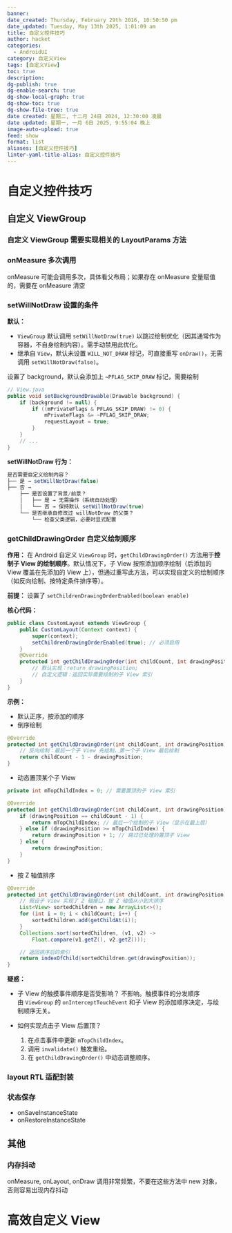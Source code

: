 ```yaml
---
banner: 
date_created: Thursday, February 29th 2016, 10:50:50 pm
date_updated: Tuesday, May 13th 2025, 1:01:09 am
title: 自定义控件技巧
author: hacket
categories:
  - AndroidUI
category: 自定义View
tags: [自定义View]
toc: true
description: 
dg-publish: true
dg-enable-search: true
dg-show-local-graph: true
dg-show-toc: true
dg-show-file-tree: true
date created: 星期二, 十二月 24日 2024, 12:30:00 凌晨
date updated: 星期一, 一月 6日 2025, 9:55:04 晚上
image-auto-upload: true
feed: show
format: list
aliases: [自定义控件技巧]
linter-yaml-title-alias: 自定义控件技巧
---
```


# 自定义控件技巧

## 自定义 ViewGroup

### 自定义 ViewGroup 需要实现相关的 LayoutParams 方法

### onMeasure 多次调用

onMeasure 可能会调用多次，具体看父布局；如果存在 onMeasure 变量赋值的，需要在 onMeasure 清空

### setWillNotDraw 设置的条件

**默认：**
- `ViewGroup` 默认调用 `setWillNotDraw(true)` 以跳过绘制优化（因其通常作为容器，不自身绘制内容）。需手动禁用此优化。
- 继承自 `View`，默认未设置 `WILL_NOT_DRAW` 标记，可直接重写 `onDraw()`，无需调用 `setWillNotDraw(false)`。

设置了 background，默认会添加上 `~PFLAG_SKIP_DRAW` 标记，需要绘制

```java
// View.java
public void setBackgroundDrawable(Drawable background) {
	if (background != null) {
		if ((mPrivateFlags & PFLAG_SKIP_DRAW) != 0) {  	
	        mPrivateFlags &= ~PFLAG_SKIP_DRAW;  
	        requestLayout = true;  
	    }  
	}
	// ...
}
```

**setWillNotDraw 行为：**

```java
是否需要自定义绘制内容？
├── 是 → setWillNotDraw(false)
├── 否 → 
    ├── 是否设置了背景/前景？
    │   ├── 是 → 无需操作（系统自动处理）
    │   └── 否 → 保持默认 setWillNotDraw(true)
    └── 是否继承自修改过 willNotDraw 的父类？
        └── 检查父类逻辑，必要时显式配置
```

### getChildDrawingOrder 自定义绘制顺序

**作用：** 在 Android 自定义 `ViewGroup` 时，`getChildDrawingOrder()` 方法用于**控制子 View 的绘制顺序**。默认情况下，子 View 按照添加顺序绘制（后添加的 View 覆盖在先添加的 View 上），但通过重写此方法，可以实现自定义的绘制顺序（如反向绘制、按特定条件排序等）。

**前提：** 设置了 `setChildrenDrawingOrderEnabled(boolean enable)`

**核心代码：**

```java
public class CustomLayout extends ViewGroup {
    public CustomLayout(Context context) {
        super(context);
        setChildrenDrawingOrderEnabled(true); // 必须启用
    }
    @Override
	protected int getChildDrawingOrder(int childCount, int drawingPosition) {
	    // 默认实现：return drawingPosition;
	    // 自定义逻辑：返回实际需要绘制的子 View 索引
	}
}
```

**示例：**
- 默认正序，按添加的顺序
- 倒序绘制

```java
@Override
protected int getChildDrawingOrder(int childCount, int drawingPosition) {
    // 反向绘制：最后一个子 View 先绘制，第一个子 View 最后绘制
    return childCount - 1 - drawingPosition;
}
```

- 动态置顶某个子 View

```java
private int mTopChildIndex = 0; // 需要置顶的子 View 索引

@Override
protected int getChildDrawingOrder(int childCount, int drawingPosition) {
    if (drawingPosition == childCount - 1) {
        return mTopChildIndex; // 最后一个绘制的子 View（显示在最上层）
    } else if (drawingPosition >= mTopChildIndex) {
        return drawingPosition + 1; // 跳过已处理的置顶子 View
    } else {
        return drawingPosition;
    }
}
```

- 按 Z 轴值排序

```java
@Override
protected int getChildDrawingOrder(int childCount, int drawingPosition) {
    // 假设子 View 实现了 Z 轴接口，按 Z 轴值从小到大排序
    List<View> sortedChildren = new ArrayList<>();
    for (int i = 0; i < childCount; i++) {
        sortedChildren.add(getChildAt(i));
    }
    Collections.sort(sortedChildren, (v1, v2) -> 
        Float.compare(v1.getZ(), v2.getZ()));

    // 返回排序后的索引
    return indexOfChild(sortedChildren.get(drawingPosition));
}
```

**疑惑：**
- 子 View 的触摸事件顺序是否受影响？
不影响。触摸事件的分发顺序由 `ViewGroup` 的 `onInterceptTouchEvent` 和子 View 的添加顺序决定，与绘制顺序无关。

- 如何实现点击子 View 后置顶？
	1. 在点击事件中更新 `mTopChildIndex`。
	2. 调用 `invalidate()` 触发重绘。
	3. 在 `getChildDrawingOrder()` 中动态调整顺序。

### layout RTL 适配封装

### 状态保存

- onSaveInstanceState
- onRestoreInstanceState

## 其他

### 内存抖动

onMeasure, onLayout, onDraw 调用非常频繁，不要在这些方法中 new 对象，否则容易出现内存抖动

# 高效自定义 View

